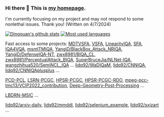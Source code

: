 ### Hi there 👋 This is [my homepage](https://lidq92.github.io).

I'm currently focusing on my project and may not respond to some nonlethal issues. Thank you! (Written on 4/7/2024)

<!--
**lidq92/lidq92** is a ✨ _special_ ✨ repository because its `README.md` (this file) appears on your GitHub profile.

Here are some ideas to get you started:

- 🔭 I’m currently working on ...
- 🌱 I’m currently learning ...
- 👯 I’m looking to collaborate on ...
- 🤔 I’m looking for help with ...
- 💬 Ask me about ...
- 📫 How to reach me: ...
- 😄 Pronouns: ...
- ⚡ Fun fact: ...


![Dingquan's github stats](https://github-readme-stats.vercel.app/api?username=lidq92&bg_color=30,e96443,904e95&title_color=fff&text_color=fff&icon_color=fff&show_icons=true&count_private=true)
-->

[![Dingquan's github stats](https://github-readme-stats.vercel.app/api?username=lidq92-tmp)](https://github.com/anuraghazra/github-readme-stats)
[![Most used languages](https://github-readme-stats.vercel.app/api/top-langs/?username=lidq92-tmp&layout=compact)](https://github.com/anuraghazra/github-readme-stats)

Fast access to some projects: [MDTVSFA](https://github.com/lidq92/MDTVSFA), [VSFA](https://github.com/lidq92/VSFA), [LinearityIQA](https://github.com/lidq92/LinearityIQA), [SFA](https://github.com/lidq92/SFA), [IQA4VQA](https://github.com/lidq92/IQA4VQA), [msmlTMIQA](https://github.com/lidq92/msmlTMIQA), [YangiD/BlackBox_Attack_NRIQA](https://github.com/YangiD/BlackBox_Attack_NRIQA), [YangiD/DefenseIQA-NT](https://github.com/YangiD/DefenseIQA-NT), [zwx8981/BIQA_CL](https://github.com/zwx8981/BIQA_CL), [zwx8981/PerceptualAttack_BIQA](https://github.com/zwx8981/PerceptualAttack_BIQA), [SuperBruceJia/NLNet-IQA](https://github.com/SuperBruceJia/NLNet-IQA), [wangzhihua520/SemiNCL_IQA](https://github.com/wangzhihua520/SemiNCL_IQA) ... [lidq92/WaDIQaM](https://github.com/lidq92/WaDIQaM), [lidq92/CNNIQA](https://github.com/lidq92/CNNIQA), [lidq92/CNNIQAplusplus](https://github.com/lidq92/CNNIQAplusplus) ...

[PCD-PCL](https://github.com/lidq92/PCD-PCL), [LSRN-PCGC](https://github.com/lidq92/LSRN-PCGC), [HPSR-PCGC](https://github.com/lidq92/mpeg-pcc-tmc13/tree/hpsr_pcgc), [HPSR-PCGC-RDO](https://github.com/lidq92/mpeg-pcc-tmc13/tree/hpsr_pcgc_rdo), [mpeg-pcc-tmc13/VCIP2022_contribution](https://github.com/lidq92/mpeg-pcc-tmc13/tree/VCIP2022), [Deep-Geometry-Post-Processing](https://github.com/lidq92/Deep-Geometry-Post-Processing) ...

[LBDRN-MSIC](https://github.com/lidq92/LBDRN-MSIC) ...

[lidq92/arxiv-daily](https://github.com/lidq92/arxiv-daily), [lidq92/mmddl](https://github.com/lidq92/mmddl), [lidq92/selenium_example](https://github.com/lidq92/selenium_example), [lidq92/sxjzart](https://github.com/lidq92/sxjzart) ...
